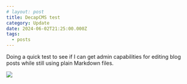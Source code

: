 ```yaml
---
# layout: post
title: DecapCMS test
category: Update
date: 2024-06-02T21:25:00.000Z
tags:
  - posts
---
```

Doing a quick test to see if I can get admin capabilities for editing blog posts while still using plain Markdown files.

![](/assets/images/decap-test.png)
